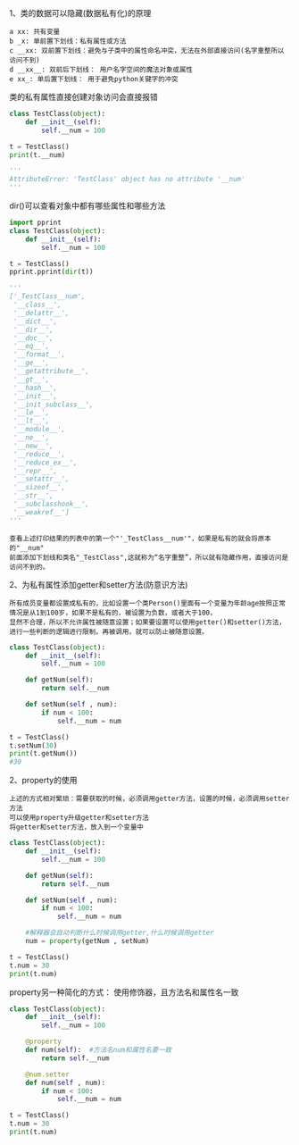 1、类的数据可以隐藏(数据私有化)的原理

    a xx: 共有变量
    b _x: 单前置下划线：私有属性或方法
    c __xx: 双前置下划线：避免与子类中的属性命名冲突，无法在外部直接访问(名字重整所以访问不到)
    d __xx__: 双前后下划线： 用户名字空间的魔法对象或属性
    e xx_: 单后置下划线： 用于避免python关键字的冲突

类的私有属性直接创建对象访问会直接报错    
```python
class TestClass(object):
    def __init__(self):
        self.__num = 100

t = TestClass()
print(t.__num)

'''
AttributeError: 'TestClass' object has no attribute '__num'
'''
```  
dir()可以查看对象中都有哪些属性和哪些方法

```python
import pprint
class TestClass(object):
    def __init__(self):
        self.__num = 100

t = TestClass()
pprint.pprint(dir(t))

'''
['_TestClass__num',
 '__class__',
 '__delattr__',
 '__dict__',
 '__dir__',
 '__doc__',
 '__eq__',
 '__format__',
 '__ge__',
 '__getattribute__',
 '__gt__',
 '__hash__',
 '__init__',
 '__init_subclass__',
 '__le__',
 '__lt__',
 '__module__',
 '__ne__',
 '__new__',
 '__reduce__',
 '__reduce_ex__',
 '__repr__',
 '__setattr__',
 '__sizeof__',
 '__str__',
 '__subclasshook__',
 '__weakref__']
'''
```

    查看上述打印结果的列表中的第一个"'_TestClass__num'"，如果是私有的就会将原本的"__num"
    前面添加下划线和类名"_TestClass",这就称为“名字重整”，所以就有隐藏作用，直接访问是访问不到的。

2、为私有属性添加getter和setter方法(防意识方法)
    
    所有成员变量都设置成私有的，比如设置一个类Person()里面有一个变量为年龄age按照正常情况是从1到100岁，如果不是私有的，被设置为负数，或者大于100，
    显然不合理，所以不允许属性被随意设置；如果要设置可以使用getter()和setter()方法，进行一些判断的逻辑进行限制，再被调用，就可以防止被随意设置。
 
```python
class TestClass(object):
    def __init__(self):
        self.__num = 100

    def getNum(self):
        return self.__num

    def setNum(self , num):
        if num < 100:
            self.__num = num

t = TestClass()
t.setNum(30)
print(t.getNum())
#30
```

2、property的使用

    上述的方式相对繁琐：需要获取的时候，必须调用getter方法，设置的时候，必须调用setter方法
    可以使用property升级getter和setter方法
    将getter和setter方法，放入到一个变量中
    
````python
class TestClass(object):
    def __init__(self):
        self.__num = 100

    def getNum(self):
        return self.__num

    def setNum(self , num):
        if num < 100:
            self.__num = num

    #解释器会自动判断什么时候调用getter,什么时候调用getter
    num = property(getNum , setNum)

t = TestClass()
t.num = 30
print(t.num)
````

property另一种简化的方式： 使用修饰器，且方法名和属性名一致

```python
class TestClass(object):
    def __init__(self):
        self.__num = 100

    @property
    def num(self):  #方法名num和属性名要一致
        return self.__num

    @num.setter
    def num(self , num):
        if num < 100:
            self.__num = num

t = TestClass()
t.num = 30
print(t.num)
```
